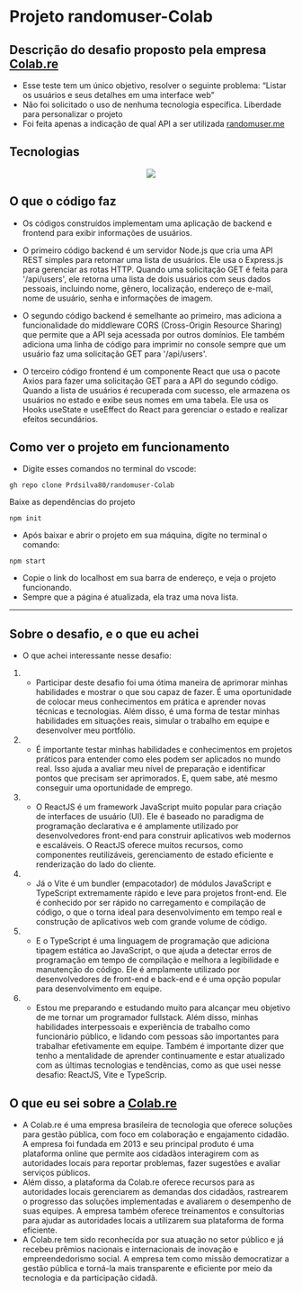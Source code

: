 # Projeto randomuser-Colab

## Descrição do desafio proposto pela empresa [Colab.re](https://www.colab.re/)

- Esse teste tem um único objetivo, resolver o seguinte problema: “Listar os usuários e seus detalhes em uma interface web”
- Não foi solicitado o uso de nenhuma tecnologia específica. Liberdade para personalizar o projeto
- Foi feita apenas a indicação de qual API a ser utilizada [randomuser.me](https://randomuser.me/)

## Tecnologias 

<p align="center">
  <a href="https://skillicons.dev">
    <img src="https://skillicons.dev/icons?i=vscode,nodejs,vite,react,typescript,html,css,git,github,postman" />
  </a>
</p>

## O que o código faz

- Os códigos construídos implementam uma aplicação de backend e frontend para exibir informações de usuários.

- O primeiro código backend é um servidor Node.js que cria uma API REST simples para retornar uma lista de usuários. Ele usa o Express.js para gerenciar as rotas HTTP. Quando uma solicitação GET é feita para '/api/users', ele retorna uma lista de dois usuários com seus dados pessoais, incluindo nome, gênero, localização, endereço de e-mail, nome de usuário, senha e informações de imagem.

- O segundo código backend é semelhante ao primeiro, mas adiciona a funcionalidade do middleware CORS (Cross-Origin Resource Sharing) que permite que a API seja acessada por outros domínios. Ele também adiciona uma linha de código para imprimir no console sempre que um usuário faz uma solicitação GET para '/api/users'.

- O terceiro código frontend é um componente React que usa o pacote Axios para fazer uma solicitação GET para a API do segundo código. Quando a lista de usuários é recuperada com sucesso, ele armazena os usuários no estado e exibe seus nomes em uma tabela. Ele usa os Hooks useState e useEffect do React para gerenciar o estado e realizar efeitos secundários.

## Como ver o projeto em funcionamento

- Digite esses comandos no terminal do vscode:
```
gh repo clone Prdsilva80/randomuser-Colab
```
Baixe as dependências do projeto
```
npm init
```
- Após baixar e abrir o projeto em sua máquina, digite no terminal o comando:
```
npm start
```
- Copie o link do localhost em sua barra de endereço, e veja o projeto funcionando.
- Sempre que a página é atualizada, ela traz uma nova lista.
---

## Sobre o desafio, e o que eu achei

- O que achei interessante nesse desafio:

1. - Participar deste desafio foi uma ótima maneira de aprimorar minhas habilidades e mostrar o que sou capaz de fazer.
É uma oportunidade de colocar meus conhecimentos em prática e aprender novas técnicas e tecnologias.
Além disso, é uma forma de testar minhas habilidades em situações reais, simular o trabalho em equipe e desenvolver meu portfólio.

2. - É importante testar minhas habilidades e conhecimentos em projetos práticos para entender como eles podem ser aplicados no mundo real.
Isso ajuda a avaliar meu nível de preparação e identificar pontos que precisam ser aprimorados.
E, quem sabe, até mesmo conseguir uma oportunidade de emprego.

3. - O ReactJS é um framework JavaScript muito popular para criação de interfaces de usuário (UI).
Ele é baseado no paradigma de programação declarativa e é amplamente utilizado por desenvolvedores front-end para construir aplicativos web modernos e escaláveis.
O ReactJS oferece muitos recursos, como componentes reutilizáveis, gerenciamento de estado eficiente e renderização do lado do cliente.

4. - Já o Vite é um bundler (empacotador) de módulos JavaScript e TypeScript extremamente rápido e leve para projetos front-end.
Ele é conhecido por ser rápido no carregamento e compilação de código,
o que o torna ideal para desenvolvimento em tempo real e construção de aplicativos web com grande volume de código.

5. - E o TypeScript é uma linguagem de programação que adiciona tipagem estática ao JavaScript, o que ajuda a detectar erros de programação em tempo de compilação e melhora a legibilidade e manutenção do código.
Ele é amplamente utilizado por desenvolvedores de front-end e back-end e é uma opção popular para desenvolvimento em equipe.

6. - Estou me preparando e estudando muito para alcançar meu objetivo de me tornar um programador fullstack.
Além disso, minhas habilidades interpessoais e experiência de trabalho como funcionário público, e lidando com pessoas são importantes para trabalhar efetivamente em equipe.
Também é importante dizer que tenho a mentalidade de aprender continuamente e estar atualizado com as últimas tecnologias e tendências,
como as que usei nesse desafio: ReactJS, Vite e TypeScrip.

## O que eu sei sobre a [Colab.re](https://www.colab.re/)

- A Colab.re é uma empresa brasileira de tecnologia que oferece soluções para gestão pública, com foco em colaboração e engajamento cidadão.
A empresa foi fundada em 2013 e seu principal produto é uma plataforma online que permite aos cidadãos interagirem com as autoridades locais para reportar problemas,
fazer sugestões e avaliar serviços públicos.
- Além disso, a plataforma da Colab.re oferece recursos para as autoridades locais gerenciarem as demandas dos cidadãos, rastrearem o progresso das soluções implementadas e avaliarem o desempenho de suas equipes.
A empresa também oferece treinamentos e consultorias para ajudar as autoridades locais a utilizarem sua plataforma de forma eficiente.
- A Colab.re tem sido reconhecida por sua atuação no setor público e já recebeu prêmios nacionais e internacionais de inovação e empreendedorismo social.
A empresa tem como missão democratizar a gestão pública e torná-la mais transparente e eficiente por meio da tecnologia e da participação cidadã.
